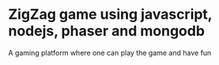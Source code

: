 # ZigZag game using javascript, nodejs, phaser and mongodb
A gaming platform where one can play
the game and have fun
